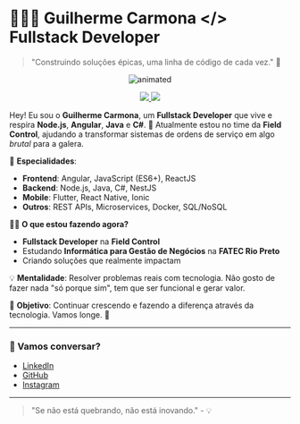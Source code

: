 # 👨🏻‍💻 Guilherme Carmona </> Fullstack Developer

> "Construindo soluções épicas, uma linha de código de cada vez." 🚀

<p align="center">
  <img src="https://feelinfilm.com/wp-content/uploads/2017/06/Jesse-Eisenberg-Andrew-Garfield-The-Social-Network-David-Fincher.gif" alt="animated" />
</p>

<p align="center">
  <a href="https://www.linkedin.com/in/guilherme-carmona-abb02b239/">
    <img src="https://img.shields.io/badge/LinkedIn-0077B5?style=for-the-badge&logo=linkedin&logoColor=white"/>
  </a>
  <a href="https://instagram.com/imkarmona">
    <img src="https://img.shields.io/badge/Instagram-E4405F?style=for-the-badge&logo=instagram&logoColor=white"/>
  </a>
</p>


Hey! Eu sou o **Guilherme Carmona**, um **Fullstack Developer** que vive e respira **Node.js**, **Angular**, **Java** e **C#**. 🚀 Atualmente estou no time da **Field Control**, ajudando a transformar sistemas de ordens de serviço em algo *brutal* para a galera.

🔧 **Especialidades**:
- **Frontend**: Angular, JavaScript (ES6+), ReactJS
- **Backend**: Node.js, Java, C#, NestJS
- **Mobile**: Flutter, React Native, Ionic
- **Outros**: REST APIs, Microservices, Docker, SQL/NoSQL

👨‍💻 **O que estou fazendo agora?**
- **Fullstack Developer** na **Field Control**
- Estudando **Informática para Gestão de Negócios** na **FATEC Rio Preto**
- Criando soluções que realmente impactam

💡 **Mentalidade**: Resolver problemas reais com tecnologia. Não gosto de fazer nada "só porque sim", tem que ser funcional e gerar valor.

🎯 **Objetivo**: Continuar crescendo e fazendo a diferença através da tecnologia. Vamos longe. 🚀

---

### 💬 Vamos conversar?  
- [LinkedIn](https://www.linkedin.com/in/guilherme-carmona-abb02b239/)  
- [GitHub](https://github.com/imkarmona)  
- [Instagram](https://instagram.com/imkarmona)

---

> "Se não está quebrando, não está inovando." - 💡

